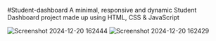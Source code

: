 #Student-dashboard
A minimal, responsive and dynamic Student Dashboard  project made up using HTML, CSS &amp; JavaScript 

![Screenshot 2024-12-20 162444](https://github.com/user-attachments/assets/8f2c5387-6f2a-42b4-bb75-a028d02bc3a2)
![Screenshot 2024-12-20 162429](https://github.com/user-attachments/assets/7c64d1f3-108d-4faf-a1f2-d9e82e0d7803)
